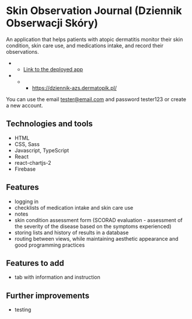 # Skin Observation Journal (Dziennik Obserwacji Skóry)

An application that helps patients with atopic dermatitis monitor their skin condition, skin care use, and medications intake, and record their observations.

- - [Link to the deployed app](https://dziennik-azs.dermatopik.pl/)
- - - https://dziennik-azs.dermatopik.pl/

You can use the email tester@email.com and password tester123 or create a new account.

## Technologies and tools

- HTML
- CSS, Sass
- Javascript, TypeScript
- React
- react-chartjs-2
- Firebase

## Features

- logging in
- checklists of medication intake and skin care use
- notes
- skin condition assessment form (SCORAD evaluation - assessment of the severity of the disease based on the symptoms experienced)
- storing lists and history of results in a database
- routing between views, while maintaining aesthetic appearance and good programming practices

## Features to add

- tab with information and instruction

## Further improvements

- testing
